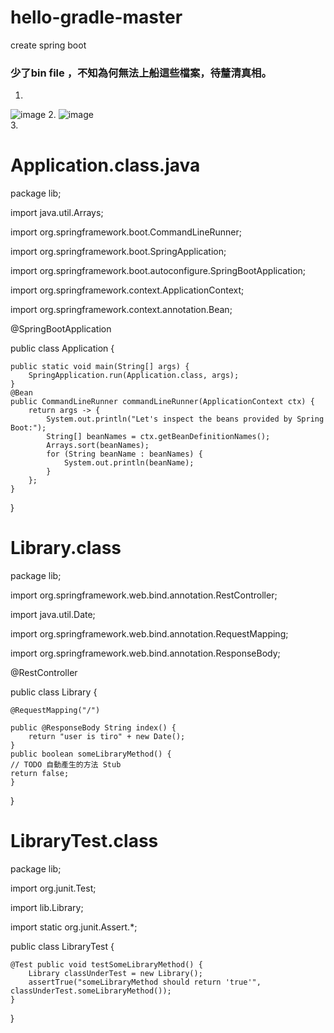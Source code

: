 # hello-gradle-master
create spring boot 

### 少了bin file ，不知為何無法上船這些檔案，待釐清真相。
1.
![image](https://user-images.githubusercontent.com/19975383/47081718-05af9b00-d23e-11e8-8dad-0518d6d30c65.png)
2.
![image](https://user-images.githubusercontent.com/19975383/47081844-558e6200-d23e-11e8-9560-161cf6528e5b.png)             
3.


# Application.class.java

package lib;

import java.util.Arrays;

import org.springframework.boot.CommandLineRunner;

import org.springframework.boot.SpringApplication;

import org.springframework.boot.autoconfigure.SpringBootApplication;

import org.springframework.context.ApplicationContext;

import org.springframework.context.annotation.Bean;



@SpringBootApplication



public class Application {


    public static void main(String[] args) {
        SpringApplication.run(Application.class, args);
    }
    @Bean
    public CommandLineRunner commandLineRunner(ApplicationContext ctx) {
        return args -> {
            System.out.println("Let's inspect the beans provided by Spring Boot:");
            String[] beanNames = ctx.getBeanDefinitionNames();
            Arrays.sort(beanNames);
            for (String beanName : beanNames) {
                System.out.println(beanName);
            }
        };
    }	
}



# Library.class

package lib;


import org.springframework.web.bind.annotation.RestController;

import java.util.Date;

import org.springframework.web.bind.annotation.RequestMapping;

import org.springframework.web.bind.annotation.ResponseBody;

@RestController



public class Library {

    @RequestMapping("/")
    
    public @ResponseBody String index() {
        return "user is tiro" + new Date();
    }
    public boolean someLibraryMethod() {
	// TODO 自動產生的方法 Stub
	return false;
	}
}



# LibraryTest.class

package lib;

import org.junit.Test;

import lib.Library;

import static org.junit.Assert.*;

public class LibraryTest {

    @Test public void testSomeLibraryMethod() {
        Library classUnderTest = new Library();
        assertTrue("someLibraryMethod should return 'true'", classUnderTest.someLibraryMethod());
    }
}
